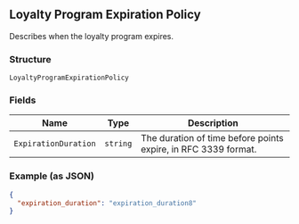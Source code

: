 ## Loyalty Program Expiration Policy

Describes when the loyalty program expires.

### Structure

`LoyaltyProgramExpirationPolicy`

### Fields

| Name | Type | Description |
|  --- | --- | --- |
| `ExpirationDuration` | `string` | The duration of time before points expire, in RFC 3339 format. |

### Example (as JSON)

```json
{
  "expiration_duration": "expiration_duration8"
}
```

